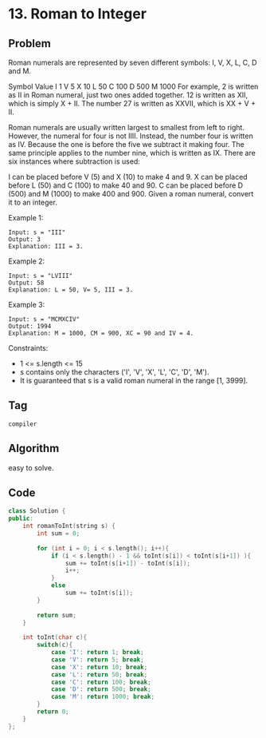 # 13. Roman to Integer
## Problem
Roman numerals are represented by seven different symbols: I, V, X, L, C, D and M.

Symbol       Value
I             1
V             5
X             10
L             50
C             100
D             500
M             1000
For example, 2 is written as II in Roman numeral, just two ones added together. 12 is written as XII, which is simply X + II. The number 27 is written as XXVII, which is XX + V + II.

Roman numerals are usually written largest to smallest from left to right. However, the numeral for four is not IIII. Instead, the number four is written as IV. Because the one is before the five we subtract it making four. The same principle applies to the number nine, which is written as IX. There are six instances where subtraction is used:

I can be placed before V (5) and X (10) to make 4 and 9. 
X can be placed before L (50) and C (100) to make 40 and 90. 
C can be placed before D (500) and M (1000) to make 400 and 900.
Given a roman numeral, convert it to an integer.

Example 1:
```
Input: s = "III"
Output: 3
Explanation: III = 3.
```

Example 2:
```
Input: s = "LVIII"
Output: 58
Explanation: L = 50, V= 5, III = 3.
```

Example 3:
```
Input: s = "MCMXCIV"
Output: 1994
Explanation: M = 1000, CM = 900, XC = 90 and IV = 4.
```

Constraints:
- 1 <= s.length <= 15
- s contains only the characters ('I', 'V', 'X', 'L', 'C', 'D', 'M').
- It is guaranteed that s is a valid roman numeral in the range [1, 3999].

## Tag
```compiler```

## Algorithm  
easy to solve.

## Code

```cpp
class Solution {
public:
    int romanToInt(string s) {
        int sum = 0;
        
        for (int i = 0; i < s.length(); i++){
            if (i < s.length() - 1 && toInt(s[i]) < toInt(s[i+1]) ){
                sum += toInt(s[i+1]) - toInt(s[i]);
                i++;
            }
            else
                sum += toInt(s[i]);
        }
        
        return sum;
    }
    
    int toInt(char c){
        switch(c){
            case 'I': return 1; break;
            case 'V': return 5; break;
            case 'X': return 10; break;
            case 'L': return 50; break;
            case 'C': return 100; break;
            case 'D': return 500; break;
            case 'M': return 1000; break;
        }
        return 0;
    }
};
```